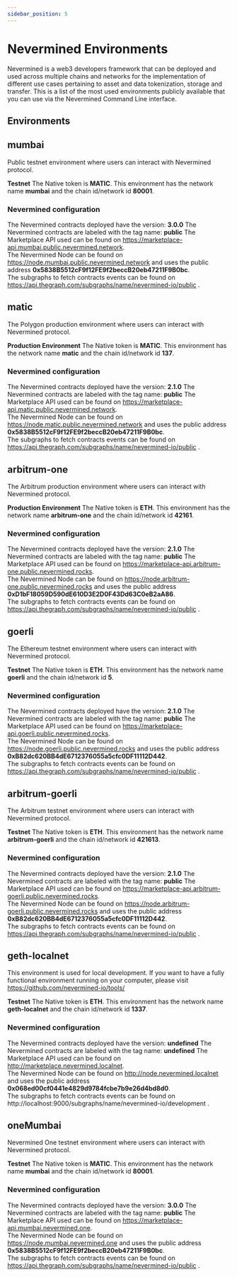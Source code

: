 ```yaml
---
sidebar_position: 5
---
```


# Nevermined Environments

Nevermined is a web3 developers framework that can be deployed and used across multiple chains and networks for the implementation of different use cases pertaining to asset and data tokenization, storage and transfer. This is a list of the most used environments publicly available that you can use via the Nevermined Command Line interface.

## Environments


 

## mumbai
Public testnet environment where users can interact with Nevermined protocol.<br/>

 **Testnet** 
The Native token is **MATIC**. This environment has the network name **mumbai** and the chain id/network id **80001**. <br/>

### Nevermined configuration 

 The Nevermined contracts deployed have the version: **3.0.0**  The Nevermined contracts are labeled with the tag name: **public** 
The Marketplace API used can be found on https://marketplace-api.mumbai.public.nevermined.network. <br/>
The Nevermined Node can be found on https://node.mumbai.public.nevermined.network and uses the public address **0x5838B5512cF9f12FE9f2beccB20eb47211F9B0bc**.<br/>
 The subgraphs to fetch contracts events can be found on https://api.thegraph.com/subgraphs/name/nevermined-io/public .<br/>


 

## matic
The Polygon production environment where users can interact with Nevermined protocol.<br/>

 **Production Environment** 
The Native token is **MATIC**. This environment has the network name **matic** and the chain id/network id **137**. <br/>

### Nevermined configuration 

 The Nevermined contracts deployed have the version: **2.1.0**  The Nevermined contracts are labeled with the tag name: **public** 
The Marketplace API used can be found on https://marketplace-api.matic.public.nevermined.network. <br/>
The Nevermined Node can be found on https://node.matic.public.nevermined.network and uses the public address **0x5838B5512cF9f12FE9f2beccB20eb47211F9B0bc**.<br/>
 The subgraphs to fetch contracts events can be found on https://api.thegraph.com/subgraphs/name/nevermined-io/public .<br/>


 

## arbitrum-one
The Arbitrum production environment where users can interact with Nevermined protocol.<br/>

 **Production Environment** 
The Native token is **ETH**. This environment has the network name **arbitrum-one** and the chain id/network id **42161**. <br/>

### Nevermined configuration 

 The Nevermined contracts deployed have the version: **2.1.0**  The Nevermined contracts are labeled with the tag name: **public** 
The Marketplace API used can be found on https://marketplace-api.arbitrum-one.public.nevermined.rocks. <br/>
The Nevermined Node can be found on https://node.arbitrum-one.public.nevermined.rocks and uses the public address **0xD1bF18059D590dE610D3E2D0F43Dd63C0eB2aA86**.<br/>
 The subgraphs to fetch contracts events can be found on https://api.thegraph.com/subgraphs/name/nevermined-io/public .<br/>


 

## goerli
The Ethereum testnet environment where users can interact with Nevermined protocol.<br/>

 **Testnet** 
The Native token is **ETH**. This environment has the network name **goerli** and the chain id/network id **5**. <br/>

### Nevermined configuration 

 The Nevermined contracts deployed have the version: **2.1.0**  The Nevermined contracts are labeled with the tag name: **public** 
The Marketplace API used can be found on https://marketplace-api.goerli.public.nevermined.rocks. <br/>
The Nevermined Node can be found on https://node.goerli.public.nevermined.rocks and uses the public address **0xB82dc620BB4dE6712376055a5cfc0DF11112D442**.<br/>
 The subgraphs to fetch contracts events can be found on https://api.thegraph.com/subgraphs/name/nevermined-io/public .<br/>


 

## arbitrum-goerli
The Arbitrum testnet environment where users can interact with Nevermined protocol.<br/>

 **Testnet** 
The Native token is **ETH**. This environment has the network name **arbitrum-goerli** and the chain id/network id **421613**. <br/>

### Nevermined configuration 

 The Nevermined contracts deployed have the version: **2.1.0**  The Nevermined contracts are labeled with the tag name: **public** 
The Marketplace API used can be found on https://marketplace-api.arbitrum-goerli.public.nevermined.rocks. <br/>
The Nevermined Node can be found on https://node.arbitrum-goerli.public.nevermined.rocks and uses the public address **0xB82dc620BB4dE6712376055a5cfc0DF11112D442**.<br/>
 The subgraphs to fetch contracts events can be found on https://api.thegraph.com/subgraphs/name/nevermined-io/public .<br/>


 

## geth-localnet
This environment is used for local development. If you want to have a fully functional environment running on your computer, please visit https://github.com/nevermined-io/tools/<br/>

 **Testnet** 
The Native token is **ETH**. This environment has the network name **geth-localnet** and the chain id/network id **1337**. <br/>

### Nevermined configuration 

 The Nevermined contracts deployed have the version: **undefined**  The Nevermined contracts are labeled with the tag name: **undefined** 
The Marketplace API used can be found on http://marketplace.nevermined.localnet. <br/>
The Nevermined Node can be found on http://node.nevermined.localnet and uses the public address **0x068ed00cf0441e4829d9784fcbe7b9e26d4bd8d0**.<br/>
 The subgraphs to fetch contracts events can be found on http://localhost:9000/subgraphs/name/nevermined-io/development .<br/>






 

## oneMumbai
Nevermined One testnet environment where users can interact with Nevermined protocol.<br/>

 **Testnet** 
The Native token is **MATIC**. This environment has the network name **mumbai** and the chain id/network id **80001**. <br/>

### Nevermined configuration 

 The Nevermined contracts deployed have the version: **3.0.0**  The Nevermined contracts are labeled with the tag name: **public** 
The Marketplace API used can be found on https://marketplace-api.mumbai.nevermined.one. <br/>
The Nevermined Node can be found on https://node.mumbai.nevermined.one and uses the public address **0x5838B5512cF9f12FE9f2beccB20eb47211F9B0bc**.<br/>
 The subgraphs to fetch contracts events can be found on https://api.thegraph.com/subgraphs/name/nevermined-io/public .<br/>

